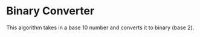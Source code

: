 Binary Converter
================

This algorithm takes in a base 10 number and converts it to binary (base
2).
